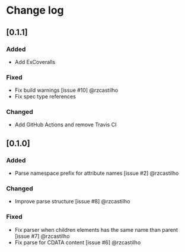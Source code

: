 # Change log

## [0.1.1]

### Added

- Add ExCoveralls

### Fixed

- Fix build warnings [issue #10] @rzcastilho
- Fix spec type references

### Changed

- Add GitHub Actions and remove Travis CI

## [0.1.0]

### Added

- Parse namespace prefix for attribute names [issue #2] @rzcastilho

### Changed

- Improve parse structure [issue #8] @rzcastilho

### Fixed

- Fix parser when children elements has the same name than parent [issue #7] @rzcastilho
- Fix parse for CDATA content [issue #6] @rzcastilho
